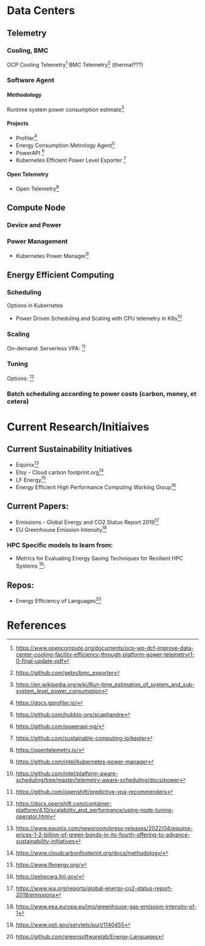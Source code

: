# Data Centers

## Telemetry

<!--- TODO: add a diagram to illustrate data center composition --->

### Cooling, BMC
OCP Cooling Telemetry[^ocp-cooling]
BMC Telemetry[^bmc-exporter]
(thermal???)
### Software Agent

<!--- TODO: add a diagram to explain the relationship between workload and power sources  --->

#### Methodology
Runtime system power consumption estimate[^wiki-power-estimate]
#### Projects
* Profiler[^gprofiler]
* Energy Consumption Metrology Agent[^scaphandre]
* PowerAPI [^powerapi]
* Kubernetes Efficient Power Level Exporter [^kepler]

#### Open Telemetry
* Open Telemetry[^opentelemetry]

## Compute Node

### Device and Power
<!--- TODO: add a diagram to illustrate computing devices and power draw --->

### Power Management
* Kubernetes Power Manager[^k8s-power-manager]

## Energy Efficient Computing

### Scheduling 
Options in Kubernetes
* Power Driven Scheduling and Scaling with CPU telemetry in K8s[^platform-aware-scheduling] 

### Scaling
On-demand: Serverless
VPA: [^ocp-vpa]

### Tuning
Options: [^ocp-nto]

### Batch scheduling according to power costs (carbon, money, et cetera)

# Current Research/Initiaives

## Current Sustainability Initiatives
* Equinix[^equinix]
* Etsy - Cloud carbon footprint.org[^ccf]
* LF Energy[^lfenergy]  
* Energy Efficient High Performance Computing Working Group[^llnl]

## Current Papers:

* Emissions - Global Energy and CO2 Status Report 2019[^iea-emission] 
* EU Greenhouse Emission Intensity[^europa-ghg]

### HPC Specific models to learn from:

* Metrics for Evaluating Energy Saving Techniques for Resilient HPC Systems [^osti]: 

## Repos:

* Energy Efficiency of Languages[^energy-lanaguage]

# References
[^ocp-cooling]:https://www.opencompute.org/documents/ocp-wp-dcf-improve-data-center-cooling-facility-efficiency-through-platform-power-telemetryr1-0-final-update-pdf
[^bmc-exporter]: https://github.com/gebn/bmc_exporter
[^opentelemetry]: https://opentelemetry.io/
[^wiki-power-estimate]: https://en.wikipedia.org/wiki/Run-time_estimation_of_system_and_sub-system_level_power_consumption
[^gprofiler]: https://docs.gprofiler.io/
[^scaphandre]: https://github.com/hubblo-org/scaphandre
[^powerapi]: https://github.com/powerapi-ng/
[^kepler]: https://github.com/sustainable-computing-io/kepler
[^platform-aware-scheduling]: https://github.com/intel/platform-aware-scheduling/tree/master/telemetry-aware-scheduling/docs/power
[^energy-lanaguage]:https://github.com/greensoftwarelab/Energy-Languages
[^osti]:https://www.osti.gov/servlets/purl/1140455
[^europa-ghg]:https://www.eea.europa.eu/ims/greenhouse-gas-emission-intensity-of-1
[^iea-emission]:https://www.iea.org/reports/global-energy-co2-status-report-2019/emissions
[^llnl]:https://eehpcwg.llnl.gov/
[^lfenergy]:https://www.lfenergy.org/
[^ccf]:https://www.cloudcarbonfootprint.org/docs/methodology/
[^equinix]:https://www.equinix.com/newsroom/press-releases/2022/04/equinix-prices-1-2-billion-of-green-bonds-in-its-fourth-offering-to-advance-sustainability-initiatives
[^k8s-power-manager]:https://github.com/intel/kubernetes-power-manager
[^ocp-nto]: https://docs.openshift.com/container-platform/4.10/scalability_and_performance/using-node-tuning-operator.html
[^ocp-vpa]: https://github.com/openshift/predictive-vpa-recommenders

